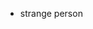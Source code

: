 - strange person

<!---
Th3-L3g0-buIlder/Th3-L3g0-buIlder is a ✨ special ✨ repository because its `README.md` (this file) appears on your GitHub profile.
You can click the Preview link to take a look at your changes.
--->
